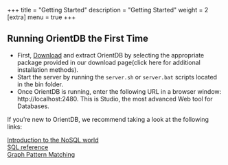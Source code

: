 +++
title = "Getting Started"
description = "Getting Started"
weight = 2
[extra]
menu = true
+++

## Running OrientDB the First Time


- First, [Download](downloads.md) and extract OrientDB by selecting the appropriate package provided in our download page(click here for additional installation methods).
- Start the server by running the `server.sh` or `server.bat` scripts located in the bin folder.
- Once OrientDB is running, enter the following URL in a browser window: http://localhost:2480. This is Studio, the most advanced Web tool for Databases.


If you’re new to OrientDB, we recommend taking a look at the following links:

[Introduction to the NoSQL world](https://orientdb.org/docs/3.2.x/gettingstarted/)  
[SQL reference](https://orientdb.org/docs/3.2.x/sql/)  
[Graph Pattern Matching](https://orientdb.org/docs/3.2.x/sql/SQL-Match.html)  
